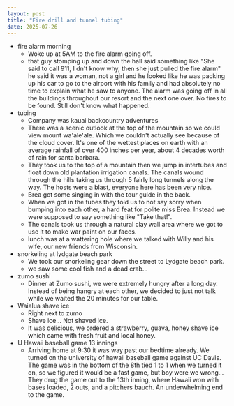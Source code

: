 ```yaml
---
layout: post
title: "Fire drill and tunnel tubing"
date: 2025-07-26
---
```




- fire alarm morning
  - Woke up at 5AM to the fire alarm going off.
  - that guy stomping up and down the hall said something like "She said to call 911, I dn't know why, then she just pulled the fire alarm" he said it was a woman, not a girl and he looked like he was packing up his car to go to the airport with his family and had absolutely no time to explain what he saw to anyone. The alarm was going off in all the buildings throughout our resort and the next one over. No fires to be found. Still don't know what happened.
- tubing
  - Company was kauai backcountry adventures
  - There was a scenic outlook at the top of the mountain so we could view mount wa'ale'ale. Which we couldn't actually see because of the cloud cover. It's one of the wettest places on earth with an average rainfall of over 400 inches per year, about 4 decades worth of rain for santa barbara.
  - They took us to the top of a mountain then we jump in intertubes and float down old plantation irrigation canals. The canals wound through the hills taking us through 5 fairly long tunnels along the way. The hosts were a blast, everyone here has been very nice. 
  - Brea got some singing in with the tour guide in the back.
  - When we got in the tubes they told us to not say sorry when bumping into each other, a hard feat for polite miss Brea. Instead we were supposed to say something like "Take that!". 
  - The canals took us through a natural clay wall area where we got to use it to make war paint on our faces. 
  - lunch was at a wattering hole where we talked with Willy and his wife, our new friends from Wisconsin.
- snorkeling at lydgate beach park
  - We took our snorkeling gear down the street to Lydgate beach park. 
  - we saw some cool fish and a dead crab...
- zumo sushi
  - Dinner at Zumo sushi, we were extremely hungry after a long day. Instead of being hangry at each other, we decided to just not talk while we waited the 20 minutes for our table.
- Waialua shave ice
  - Right next to zumo
  - Shave ice... Not shaved ice. 
  - It was delicious, we ordered a strawberry, guava, honey shave ice which came with fresh fruit and local honey.
- U Hawaii baseball game 13 innings
  - Arriving home at 9:30 it was way past our bedtime already. We turned on the university of hawaii baseball game against UC Davis. The game was in the bottom of the 8th tied 1 to 1 when we turned it on, so we figured it would be a fast game, but boy were we wrong... They drug the game out to the 13th inning, where Hawaii won with bases loaded, 2 outs, and a pitchers bauch. An underwhelming end to the game.


